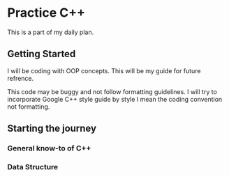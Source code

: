 # Practice C++

This is a part of my daily plan. 

## Getting Started

I will be coding with OOP concepts. This will be my guide for future refrence. 

This code may be buggy and not follow formatting guidelines. I will try to incorporate Google C++ style guide by style I mean the coding convention not formatting.

## Starting the journey

### General know-to of C++


### Data Structure
